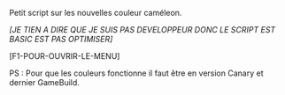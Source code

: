 Petit script sur les nouvelles couleur caméleon.

*[JE TIEN A DIRE QUE JE SUIS PAS DEVELOPPEUR DONC LE SCRIPT EST BASIC EST PAS OPTIMISER]*

[F1-POUR-OUVRIR-LE-MENU]

PS : Pour que les couleurs fonctionne il faut être en version Canary et dernier GameBuild.
